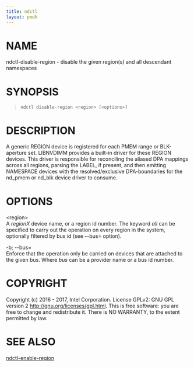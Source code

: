 ```yaml
---
title: ndctl
layout: pmdk
---
```


NAME
====

ndctl-disable-region - disable the given region(s) and all descendant namespaces

SYNOPSIS
========

>     ndctl disable-region <region> [<options>]

DESCRIPTION
===========

A generic REGION device is registered for each PMEM range or BLK-aperture set. LIBNVDIMM provides a built-in driver for these REGION devices. This driver is responsible for reconciling the aliased DPA mappings across all regions, parsing the LABEL, if present, and then emitting NAMESPACE devices with the resolved/exclusive DPA-boundaries for the nd\_pmem or nd\_blk device driver to consume.

OPTIONS
=======

&lt;region&gt;  
A *regionX* device name, or a region id number. The keyword *all* can be specified to carry out the operation on every region in the system, optionally filtered by bus id (see --bus= option).

-b; --bus=  
Enforce that the operation only be carried on devices that are attached to the given bus. Where *bus* can be a provider name or a bus id number.

COPYRIGHT
=========

Copyright (c) 2016 - 2017, Intel Corporation. License GPLv2: GNU GPL version 2 <http://gnu.org/licenses/gpl.html>. This is free software: you are free to change and redistribute it. There is NO WARRANTY, to the extent permitted by law.

SEE ALSO
========

[ndctl-enable-region](ndctl-enable-region.md)
